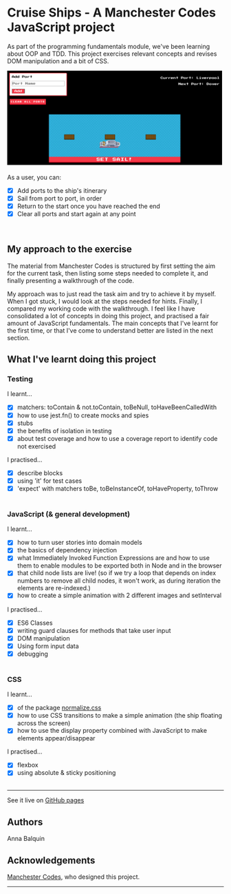 # Cruise Ships - A Manchester Codes JavaScript project

As part of the programming fundamentals module, we've been learning about OOP and TDD. This project exercises relevant concepts and revises DOM manipulation and a bit of CSS.

<img src="./images/scrnshot-cruise-ship.png" alt="Screenshot of web-app in action" width="500" height="auto" >
<br><br>
As a user, you can:

- [x] Add ports to the ship's itinerary
- [x] Sail from port to port, in order
- [x] Return to the start once you have reached the end
- [x] Clear all ports and start again at any point

<br>


## My approach to the exercise

The material from Manchester Codes is structured by first setting the aim for the current task, then listing some steps needed to complete it, and finally presenting a walkthrough of the code. 

My approach was to just read the task aim and try to achieve it by myself. When I got stuck, I would look at the steps needed for hints. Finally, I compared my working code with the walkthrough. I feel like I have consolidated a lot of concepts in doing this project, and practised a fair amount of JavaScript fundamentals. The main concepts that I've learnt for the first time, or that I've come to understand better are listed in the next section.

## What I've learnt doing this project

### Testing

I learnt...
- [x] matchers: toContain & not.toContain, toBeNull, toHaveBeenCalledWith
- [x] how to use jest.fn() to create mocks and spies
- [x] stubs
- [x] the benefits of isolation in testing
- [x] about test coverage and how to use a coverage report to identify code not exercised

I practised...
- [x] describe blocks
- [x] using 'it' for test cases
- [x] 'expect' with matchers toBe, toBeInstanceOf, toHaveProperty, toThrow
<br><br>

### JavaScript (& general development)

I learnt...
- [x] how to turn user stories into domain models 
- [x] the basics of dependency injection
- [x] what Immediately Invoked Function Expressions are and how to use them to enable modules to be exported both in Node and in the browser
- [x] that child node lists are live! (so if we try a loop that depends on index numbers to remove all child nodes, it won't work, as during iteration the elements are re-indexed.)
- [x] how to create a simple animation with 2 different images and setInterval

I practised...
- [x] ES6 Classes
- [x] writing guard clauses for methods that take user input
- [x] DOM manipulation
- [x] Using form input data
- [x] debugging
<br><br>

### CSS

I learnt...
- [x] of the package [normalize.css](https://necolas.github.io/normalize.css/)
- [x] how to use CSS transitions to make a simple animation (the ship floating across the screen)
- [x] how to use the display property combined with JavaScript to make elements appear/disappear

I practised...
- [x] flexbox
- [x] using absolute & sticky positioning
<br><br>

***

See it live on [GitHub pages](https://anna-m-b.github.io/cruise-ships/)


## Authors 
Anna Balquin


## Acknowledgements
[Manchester Codes](https://www.manchestercodes.com), who designed this project.
***

